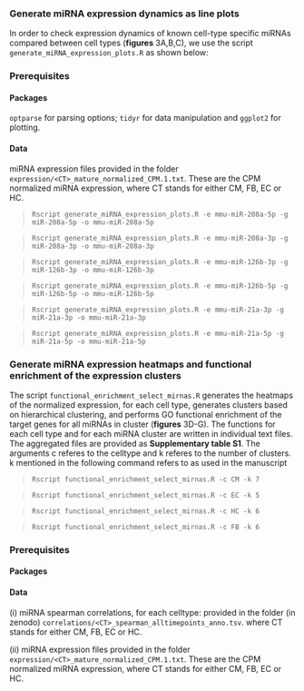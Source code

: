 ### Generate miRNA expression dynamics as line plots


In order to check expression dynamics of known cell-type specific miRNAs compared between cell types (**figures** 3A,B,C), we use the script `generate_miRNA_expression_plots.R` as shown below:


### Prerequisites



#### Packages

`optparse` for parsing options; `tidyr` for data manipulation and `ggplot2` for plotting.


#### Data

miRNA expression files provided in the folder `expression/<CT>_mature_normalized_CPM.1.txt`. These are the CPM normalized miRNA expression, where CT stands for either CM, FB, EC or HC.




>`Rscript generate_miRNA_expression_plots.R -e mmu-miR-208a-5p -g miR-208a-5p -o mmu-miR-208a-5p`

>`Rscript generate_miRNA_expression_plots.R -e mmu-miR-208a-3p -g miR-208a-3p -o mmu-miR-208a-3p`


>`Rscript generate_miRNA_expression_plots.R -e mmu-miR-126b-3p -g miR-126b-3p -o mmu-miR-126b-3p`

>`Rscript generate_miRNA_expression_plots.R -e mmu-miR-126b-5p -g miR-126b-5p -o mmu-miR-126b-5p`


>`Rscript generate_miRNA_expression_plots.R -e mmu-miR-21a-3p -g miR-21a-3p -o mmu-miR-21a-3p`

>`Rscript generate_miRNA_expression_plots.R -e mmu-miR-21a-5p -g miR-21a-5p -o mmu-miR-21a-5p`


### Generate miRNA expression heatmaps and functional enrichment of the expression clusters

The script `functional_enrichment_select_mirnas.R` generates the heatmaps of the normalized expression, for each cell type, generates clusters based on hierarchical clustering, and performs GO functional enrichment of the target genes for all miRNAs in cluster (**figures** 3D-G). The functions for each cell type and for each miRNA cluster are written in individual text files. The aggregated files are provided as **Supplementary table S1**. The arguments c referes to the celltype and k referes to the number of clusters. k mentioned in the following command refers to as used in the manuscript 

>`Rscript functional_enrichment_select_mirnas.R -c CM -k 7`

>`Rscript functional_enrichment_select_mirnas.R -c EC -k 5`

>`Rscript functional_enrichment_select_mirnas.R -c HC -k 6`

>`Rscript functional_enrichment_select_mirnas.R -c FB -k 6`


### Prerequisites



#### Packages



#### Data

(i) miRNA spearman correlations, for each celltype: provided in the folder (in zenodo) `correlations/<CT>_spearman_alltimepoints_anno.tsv`. where CT stands for either CM, FB, EC or HC.

(ii) miRNA expression files provided in the folder `expression/<CT>_mature_normalized_CPM.1.txt`. These are the CPM normalized miRNA expression, where CT stands for either CM, FB, EC or HC.

